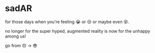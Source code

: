 sadAR
=====

for those days when you're feeling 😭 or 😒 or maybe even 😵.

no longer for the super hyped, augmented reality is now for the unhappy among us!

go from 😞 -> 😎
